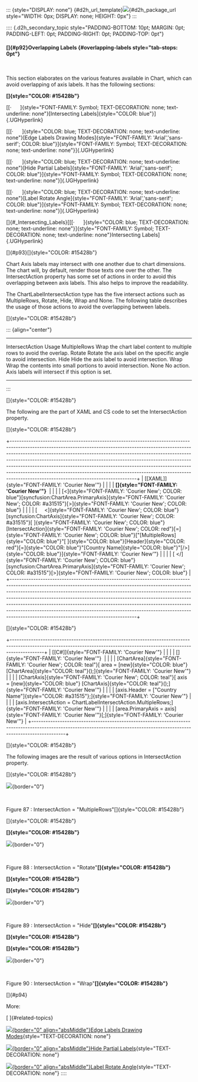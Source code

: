 ::: {style="DISPLAY: none"}
[](ms-xhelp:///?Id=d2h_url_template){#d2h_url_template}![](!package_url!){#d2h_package_url style="WIDTH: 0px; DISPLAY: none; HEIGHT: 0px"}
:::

:::: {.d2h_secondary_topic style="PADDING-BOTTOM: 10pt; MARGIN: 0pt; PADDING-LEFT: 0pt; PADDING-RIGHT: 0pt; PADDING-TOP: 0pt"}
#### []{#p92}Overlapping Labels {#overlapping-labels style="tab-stops: 0pt"}

 

This section elaborates on the various features available in Chart, which can avoid overlapping of axis labels. It has the following sections:

**[]{style="COLOR: #15428b"}** 

[[·      ]{style="FONT-FAMILY: Symbol; TEXT-DECORATION: none; text-underline: none"}[Intersecting Labels]{style="COLOR: blue"}]{.UGHyperlink}

[[[·      ]{style="COLOR: blue; TEXT-DECORATION: none; text-underline: none"}[Edge Labels Drawing Modes]{style="FONT-FAMILY: 'Arial','sans-serif'; COLOR: blue"}]{style="FONT-FAMILY: Symbol; TEXT-DECORATION: none; text-underline: none"}]{.UGHyperlink}

[[[·      ]{style="COLOR: blue; TEXT-DECORATION: none; text-underline: none"}[Hide Partial Labels]{style="FONT-FAMILY: 'Arial','sans-serif'; COLOR: blue"}]{style="FONT-FAMILY: Symbol; TEXT-DECORATION: none; text-underline: none"}]{.UGHyperlink}

[[[·      ]{style="COLOR: blue; TEXT-DECORATION: none; text-underline: none"}[Label Rotate Angle]{style="FONT-FAMILY: 'Arial','sans-serif'; COLOR: blue"}]{style="FONT-FAMILY: Symbol; TEXT-DECORATION: none; text-underline: none"}]{.UGHyperlink}

[]{#_Intersecting_Labels}[[[·      ]{style="COLOR: blue; TEXT-DECORATION: none; text-underline: none"}]{style="FONT-FAMILY: Symbol; TEXT-DECORATION: none; text-underline: none"}Intersecting Labels]{.UGHyperlink}

[]{#p93}[]{style="COLOR: #15428b"} 

Chart Axis labels may intersect with one another due to chart dimensions. The chart will, by default, render those texts one over the other. The IntersectAction property has some set of actions in order to avoid this overlapping between axis labels. This also helps to improve the readability. 

The ChartLabelIntersectAction type has the five intersect actions such as MultipleRows, Rotate, Hide, Wrap and None. The following table describes the usage of those actions to avoid the overlapping between labels.

[]{style="COLOR: #15428b"} 

::: {align="center"}
  ----------------- ---------------------------------------------------------------------
  IntersectAction   Usage
  MultipleRows      Wrap the chart label content to multiple rows to avoid the overlap.
  Rotate            Rotate the axis label on the specific angle to avoid intersection.
  Hide              Hide the axis label to avoid intersection.
  Wrap              Wrap the contents into small portions to avoid intersection.
  None              No action. Axis labels will intersect if this option is set.
  ----------------- ---------------------------------------------------------------------
:::

[]{style="COLOR: #15428b"} 

The following are the part of XAML and CS code to set the IntersectAction property.

[]{style="COLOR: #15428b"} 

+-----------------------------------------------------------------------------------------------------------------------------------------------------------------------------------------------------------------------------------------------------------------------------------------------------------------------------------------------------------------------------------------------------------------------------------------------------------------------------------------------------------------------------------------+
| [\[XAML\]]{style="FONT-FAMILY: 'Courier New'"}                                                                                                                                                                                                                                                                                                                                                                                                                                                                                          |
|                                                                                                                                                                                                                                                                                                                                                                                                                                                                                                                                         |
| **[]{style="FONT-FAMILY: 'Courier New'"}**                                                                                                                                                                                                                                                                                                                                                                                                                                                                                              |
|                                                                                                                                                                                                                                                                                                                                                                                                                                                                                                                                         |
| [\<]{style="FONT-FAMILY: 'Courier New'; COLOR: blue"}[syncfusion:ChartArea.PrimaryAxis]{style="FONT-FAMILY: 'Courier New'; COLOR: #a31515"}[\>]{style="FONT-FAMILY: 'Courier New'; COLOR: blue"}                                                                                                                                                                                                                                                                                                                                        |
|                                                                                                                                                                                                                                                                                                                                                                                                                                                                                                                                         |
| [     \<]{style="FONT-FAMILY: 'Courier New'; COLOR: blue"}[syncfusion:ChartAxis]{style="FONT-FAMILY: 'Courier New'; COLOR: #a31515"}[ ]{style="FONT-FAMILY: 'Courier New'; COLOR: blue"}[IntersectAction]{style="FONT-FAMILY: 'Courier New'; COLOR: red"}[=]{style="FONT-FAMILY: 'Courier New'; COLOR: blue"}[\"[MultipleRows]{style="COLOR: blue"}\"[ ]{style="COLOR: blue"}[Header]{style="COLOR: red"}[=]{style="COLOR: blue"}\"[Country Name]{style="COLOR: blue"}\"[/\>]{style="COLOR: blue"}]{style="FONT-FAMILY: 'Courier New'"} |
|                                                                                                                                                                                                                                                                                                                                                                                                                                                                                                                                         |
| [ \</]{style="FONT-FAMILY: 'Courier New'; COLOR: blue"}[syncfusion:ChartArea.PrimaryAxis]{style="FONT-FAMILY: 'Courier New'; COLOR: #a31515"}[\>]{style="FONT-FAMILY: 'Courier New'; COLOR: blue"}                                                                                                                                                                                                                                                                                                                                      |
+-----------------------------------------------------------------------------------------------------------------------------------------------------------------------------------------------------------------------------------------------------------------------------------------------------------------------------------------------------------------------------------------------------------------------------------------------------------------------------------------------------------------------------------------+

[]{style="COLOR: #15428b"} 

+--------------------------------------------------------------------------------------------------------------------------------------------------------------------------+
| [\[C#\]]{style="FONT-FAMILY: 'Courier New'"}                                                                                                                             |
|                                                                                                                                                                          |
| []{style="FONT-FAMILY: 'Courier New'"}                                                                                                                                   |
|                                                                                                                                                                          |
| [ChartArea]{style="FONT-FAMILY: 'Courier New'; COLOR: teal"}[ area = [new]{style="COLOR: blue"} [ChartArea]{style="COLOR: teal"}();]{style="FONT-FAMILY: 'Courier New'"} |
|                                                                                                                                                                          |
| [ChartAxis]{style="FONT-FAMILY: 'Courier New'; COLOR: teal"}[ axis = [new]{style="COLOR: blue"} [ChartAxis]{style="COLOR: teal"}();]{style="FONT-FAMILY: 'Courier New'"} |
|                                                                                                                                                                          |
| [axis.Header = [\"Country Name\"]{style="COLOR: #a31515"};]{style="FONT-FAMILY: 'Courier New'"}                                                                          |
|                                                                                                                                                                          |
| [axis.IntersectAction = ChartLabelIntersectAction.MultipleRows;]{style="FONT-FAMILY: 'Courier New'"}                                                                     |
|                                                                                                                                                                          |
| [area.PrimaryAxis = axis]{style="FONT-FAMILY: 'Courier New'"}[;]{style="FONT-FAMILY: 'Courier New'"}                                                                     |
+--------------------------------------------------------------------------------------------------------------------------------------------------------------------------+

[]{style="COLOR: #15428b"} 

The following images are the result of various options in IntersectAction property.

[]{style="COLOR: #15428b"} 

![](ImagesExt/image77_88.png){border="0"}

 

Figure 87 : IntersectAction = \"MultipleRows\"[]{style="COLOR: #15428b"}

[]{style="COLOR: #15428b"} 

**[]{style="COLOR: #15428b"}** 

![](ImagesExt/image77_89.png){border="0"}

 

Figure 88 : IntersectAction = \"Rotate\"**[]{style="COLOR: #15428b"}**

**[]{style="COLOR: #15428b"}** 

**[]{style="COLOR: #15428b"}** 

![](ImagesExt/image77_90.png){border="0"}

 

Figure 89 : IntersectAction = \"Hide\"**[]{style="COLOR: #15428b"}**

**[]{style="COLOR: #15428b"}** 

**[]{style="COLOR: #15428b"}** 

![](ImagesExt/image77_91.png){border="0"}

 

Figure 90 : IntersectAction = \"Wrap\"**[]{style="COLOR: #15428b"}**

[]{#p94} 

More:

[ ]{#related-topics}

[![](button.gif){border="0" align="absMiddle"}Edge Labels Drawing Modes](ms-xhelp:///?Id=e4e7a967-0280-43fd-8ad7-9e25e5fd5a68){style="TEXT-DECORATION: none"}

[![](button.gif){border="0" align="absMiddle"}Hide Partial Labels](ms-xhelp:///?Id=adf97d39-2832-41ad-b96f-7e106dd9123e){style="TEXT-DECORATION: none"}

[![](button.gif){border="0" align="absMiddle"}Label Rotate Angle](ms-xhelp:///?Id=1176a3b2-f550-422c-920c-3b9f6d9d72cf){style="TEXT-DECORATION: none"}
::::

